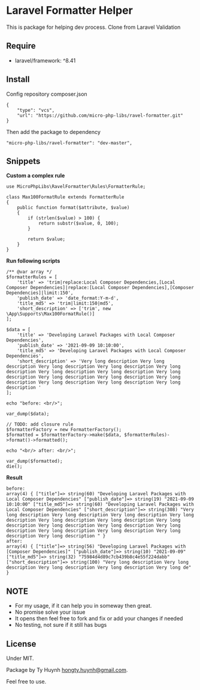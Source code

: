# Laravel Formatter Helper

This is package for helping dev process.
Clone from Laravel Validation

## Require

- laravel/framework: ^8.41

## Install 

Config repository composer.json 

```
{
    "type": "vcs",
    "url": "https://github.com/micro-php-libs/ravel-formatter.git"
}
```

Then add the package to dependency

```
"micro-php-libs/ravel-formatter": "dev-master",
```

## Snippets

**Custom a complex rule**

```
use MicroPhpLibs\RavelFormatter\Rules\FormatterRule;

class Max100FormatRule extends FormatterRule
{
    public function format($attribute, $value)
    {
        if (strlen($value) > 100) {
            return substr($value, 0, 100);
        }

        return $value;
    }
}
```

**Run following scripts** 

```
/** @var array */
$formatterRules = [
    'title' => 'trim|replace:Local Composer Dependencies,[Local Composer Dependencies]|replace:[Local Composer Dependencies],[Composer Dependencies]|limit:150',
    'publish_date' => 'date_format:Y-m-d',
    'title_md5' => 'trim|limit:150|md5',
    'short_description' => ['trim', new \App\Supports\Max100FormatRule()]
];

$data = [
    'title' => 'Developing Laravel Packages with Local Composer Dependencies',
    'publish_date' => '2021-09-09 10:10:00',
    'title_md5' => 'Developing Laravel Packages with Local Composer Dependencies',
    'short_description' => 'Very long description Very long description Very long description Very long description Very long description Very long description Very long description Very long description Very long description Very long description Very long description Very long description Very long description Very long description '
];

echo "before: <br/>";

var_dump($data);

// TODO: add closure rule
$formatterFactory = new FormatterFactory();
$formatted = $formatterFactory->make($data, $formatterRules)->format()->formatted();

echo "<br/> after: <br/>";

var_dump($formatted);
die();
```

**Result**

```
before:
array(4) { ["title"]=> string(60) "Developing Laravel Packages with Local Composer Dependencies" ["publish_date"]=> string(19) "2021-09-09 10:10:00" ["title_md5"]=> string(60) "Developing Laravel Packages with Local Composer Dependencies" ["short_description"]=> string(308) "Very long description Very long description Very long description Very long description Very long description Very long description Very long description Very long description Very long description Very long description Very long description Very long description Very long description Very long description " }
after:
array(4) { ["title"]=> string(56) "Developing Laravel Packages with [Composer Dependencies]" ["publish_date"]=> string(10) "2021-09-09" ["title_md5"]=> string(32) "75984d4d89c7cb439b8c4e55f224dabb" ["short_description"]=> string(100) "Very long description Very long description Very long description Very long description Very long de" }
```

## NOTE

- For my usage, if it can help you in someway then great.
- No promise solve your issue
- It opens then feel free to fork and fix or add your changes if needed
- No testing, not sure if it still has bugs

## License

Under MIT. 

Package by Ty Huynh <hongty.huynh@gmail.com>. 

Feel free to use.
